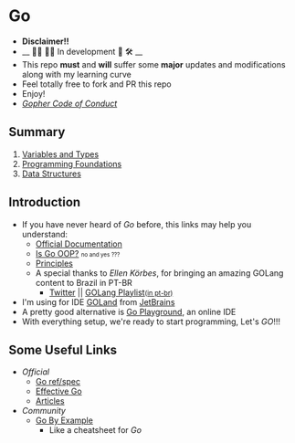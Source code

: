 # Go
- __Disclaimer!!__
- __ 👨‍💻 👩‍💻 In development 🚧 🛠 __
- This repo __must__ and __will__ suffer some __major__ updates and modifications along with my learning curve
- Feel totally free to fork and PR this repo
- Enjoy!
- [_Gopher Code of Conduct_](https://golang.org/conduct#values)
## Summary
1. [Variables and Types](https://github.com/rafaelbreno/go4noobs/tree/master/01_variables_and_types)
2. [Programming Foundations](https://github.com/rafaelbreno/go4noobs/tree/master/02_programming_foundations)
3. [Data Structures](https://github.com/rafaelbreno/go4noobs/tree/master/03_data_structures)
## Introduction
- If you have never heard of *Go* before, this links may help you understand:
    - [Official Documentation](https://golang.org/doc/)
    - [Is Go OOP?](https://golang.org/doc/faq#Is_Go_an_object-oriented_language) <small><small>no and yes ???</small></small>
    - [Principles](https://golang.org/doc/faq#principles)
    - A special thanks to *Ellen Körbes*, for bringing an amazing GOLang content to Brazil in PT-BR
        - [Twitter](https://twitter.com/ellenkorbes) || [GOLang Playlist<small>(in pt-br)</small>](https://www.youtube.com/playlist?list=PLCKpcjBB_VlBsxJ9IseNxFllf-UFEXOdg)
- I'm using for IDE [GOLand](https://www.jetbrains.com/go/) from [JetBrains](https://www.jetbrains.com/)
- A pretty good alternative is [Go Playground](https://play.golang.org/), an online IDE
- With everything setup, we're ready to start programming, Let's *GO*!!!
## Some Useful Links
- _Official_
    - [Go ref/spec](https://golang.org/ref/spec)
    - [Effective Go](https://golang.org/doc/effective_go.html)
    - [Articles](https://golang.org/doc/#articles)
- _Community_
    - [Go By Example](https://gobyexample.com/)
        - Like a cheatsheet for _Go_